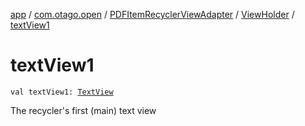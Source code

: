 [app](../../../index.md) / [com.otago.open](../../index.md) / [PDFItemRecyclerViewAdapter](../index.md) / [ViewHolder](index.md) / [textView1](./text-view1.md)

# textView1

`val textView1: `[`TextView`](https://developer.android.com/reference/android/widget/TextView.html)

The recycler's first (main) text view

